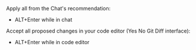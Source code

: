 Apply all from the Chat's recommendation:
- ALT+Enter while in chat

Accept all proposed changes in your code editor (Yes No Git Diff interface):
- ALT+Enter while in code editor

